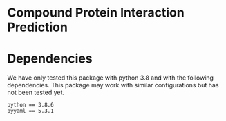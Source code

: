 # Compound Protein Interaction Prediction


# Dependencies

We have only tested this package with python 3.8 and with the following dependencies. This package may work with similar configurations but has not been tested yet. 
```
python == 3.8.6
pyyaml == 5.3.1


```
